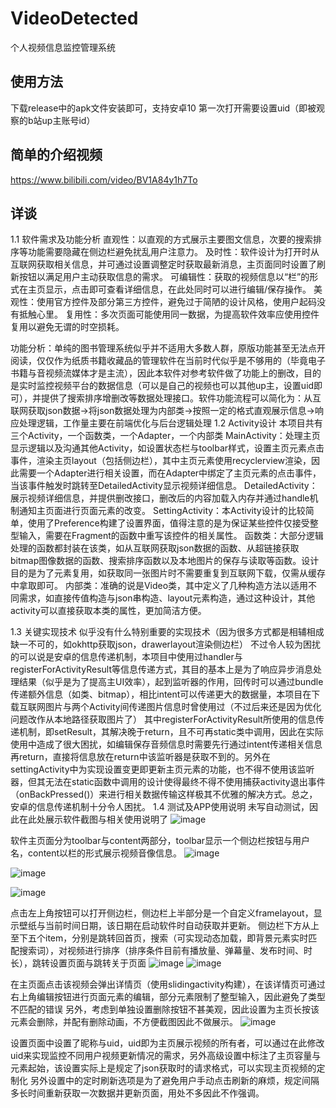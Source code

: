 # VideoDetected
个人视频信息监控管理系统
## 使用方法
下载release中的apk文件安装即可，支持安卓10
第一次打开需要设置uid（即被观察的b站up主账号id）


## 简单的介绍视频
https://www.bilibili.com/video/BV1A84y1h7To

## 详谈
1.1 软件需求及功能分析
直观性：以直观的方式展示主要图文信息，次要的搜索排序等功能需要隐藏在侧边栏避免扰乱用户注意力。
及时性：软件设计为打开时从互联网获取相关信息，并可通过设置调整定时获取最新消息，主页面同时设置了刷新按钮以满足用户主动获取信息的需求。
可编辑性：获取的视频信息以“栏”的形式在主页显示，点击即可查看详细信息，在此处同时可以进行编辑/保存操作。
美观性：使用官方控件及部分第三方控件，避免过于简陋的设计风格，使用户起码没有抵触心里。
复用性：多次页面可能使用同一数据，为提高软件效率应使用控件复用以避免无谓的时空损耗。

功能分析：单纯的图书管理系统似乎并不适用大多数人群，原版功能甚至无法点开阅读，仅仅作为纸质书籍收藏品的管理软件在当前时代似乎是不够用的（毕竟电子书籍与音视频流媒体才是主流），因此本软件对参考软件做了功能上的删改，目的是实时监控视频平台的数据信息（可以是自己的视频也可以其他up主，设置uid即可），并提供了搜索排序增删改等数据处理接口。软件功能流程可以简化为：从互联网获取json数据->将json数据处理为内部类->按照一定的格式直观展示信息->响应处理逻辑，工作量主要在前端优化与后台逻辑处理
1.2 Activity设计
本项目共有三个Activity，一个函数类，一个Adapter，一个内部类
MainActivity：处理主页显示逻辑以及沟通其他Activity，如设置状态栏与toolbar样式，设置主页元素点击事件，渲染主页layout（包括侧边栏），其中主页元素使用recyclerview渲染，因此需要一个Adapter进行相关设置，而在Adapter中绑定了主页元素的点击事件，当该事件触发时跳转至DetailedActivity显示视频详细信息。
DetailedActivity：展示视频详细信息，并提供删改接口，删改后的内容加载入内存并通过handle机制通知主页面进行页面元素的改变。
SettingActivity：本Activity设计的比较简单，使用了Preference构建了设置界面，值得注意的是为保证某些控件仅接受整型输入，需要在Fragment的函数中重写该控件的相关属性。
函数类：大部分逻辑处理的函数都封装在该类，如从互联网获取json数据的函数、从超链接获取bitmap图像数据的函数、搜索排序函数以及本地图片的保存与读取等函数。设计目的是为了元素复用，如获取同一张图片时不需要重复到互联网下载，仅需从缓存中拿取即可。
内部类：准确的说是Video类，其中定义了几种构造方法以适用不同需求，如直接传值构造与json串构造、layout元素构造，通过这种设计，其他activity可以直接获取本类的属性，更加简洁方便。



1.3 关键实现技术
似乎没有什么特别重要的实现技术（因为很多方式都是相辅相成缺一不可的，如okhttp获取json，drawerlayout渲染侧边栏）
不过令人较为困扰的可以说是安卓的信息传递机制，本项目中使用过handler与registerForActivityResult等信息传递方式，其目的基本上是为了响应异步消息处理结果（似乎是为了提高主UI效率），起到监听器的作用，回传时可以通过bundle传递额外信息（如类、bitmap），相比intent可以传递更大的数据量，本项目在下载互联网图片与两个Activity间传递图片信息时曾使用过（不过后来还是因为优化问题改作从本地路径获取图片了）
其中registerForActivityResult所使用的信息传递机制，即setResult，其解决晚于return，且不可再static类中调用，因此在实际使用中造成了很大困扰，如编辑保存音频信息时需要先行通过intent传递相关信息再return，直接将信息放在return中该监听器是获取不到的。另外在settingActivity中为实现设置变更即更新主页元素的功能，也不得不使用该监听器，但其无法在static函数中调用的设计使得最终不得不使用捕获activity退出事件（onBackPressed()）来进行相关数据传输这样极其不优雅的解决方式。总之，安卓的信息传递机制十分令人困扰。
1.4 测试及APP使用说明
未写自动测试，因此在此处展示软件截图与相关使用说明了
![image](https://github.com/user-attachments/assets/8e88396d-1540-4aed-af1b-77d680070cef)

 
软件主页面分为toolbar与content两部分，toolbar显示一个侧边栏按钮与用户名，content以栏的形式展示视频音像信息。
![image](https://github.com/user-attachments/assets/b5d77f58-556a-48d3-8b10-bb34aacf2e4d)

![image](https://github.com/user-attachments/assets/db54191d-b66b-4545-ba64-e612e12f8776)

![image](https://github.com/user-attachments/assets/fd024ca8-2185-492f-b9a4-9b7325770fe0)

    
点击左上角按钮可以打开侧边栏，侧边栏上半部分是一个自定义framelayout，显示壁纸与当前时间日期，该日期在启动软件时自动获取并更新。
侧边栏下方从上至下五个item，分别是跳转回首页，搜索（可实现动态加载，即背景元素实时匹配搜索词），对视频进行排序（排序条件目前有播放量、弹幕量、发布时间、时长），跳转设置页面与跳转关于页面
![image](https://github.com/user-attachments/assets/a24b0570-1205-426d-92b7-ed8c62eed809)
![image](https://github.com/user-attachments/assets/63ee92af-a392-42e4-8633-fbe9fe8ac360)

  
在主页面点击该视频会弹出详情页（使用slidingactivity构建），在该详情页可通过右上角编辑按钮进行页面元素的编辑，部分元素限制了整型输入，因此避免了类型不匹配的错误
另外，考虑到单独设置删除按钮不甚美观，因此设置为主页长按该元素会删除，并配有删除动画，不方便截图因此不做展示。
![image](https://github.com/user-attachments/assets/8e9e4707-f5ee-4cae-9c9b-46254cc45c0f)

 
设置页面中设置了昵称与uid，uid即为主页展示视频的所有者，可以通过在此修改uid来实现监控不同用户视频更新情况的需求，另外高级设置中标注了主页容量与元素起始，该设置实际上是规定了json获取时的请求格式，可以实现主页视频的定制化
另外设置中的定时刷新选项是为了避免用户手动点击刷新的麻烦，规定间隔多长时间重新获取一次数据并更新页面，用处不多因此不作强调。
